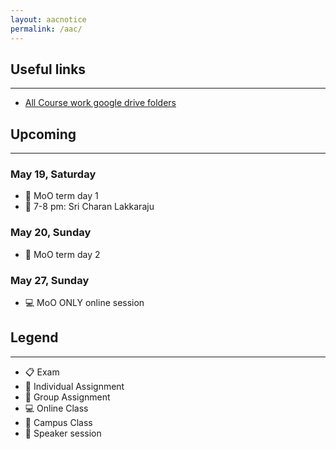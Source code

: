 ```yaml
---
layout: aacnotice
permalink: /aac/
---
```


## Useful links

----
* [All Course work google drive folders](https://drive.google.com/drive/u/1/folders/1mYYYbyB3R1y9sBMQAwEXjPEb63WUc4CH)

## Upcoming

----

### May 19, Saturday
* :school: MoO term day 1
* :microphone: 7-8 pm: Sri Charan Lakkaraju

### May 20, Sunday
* :school: MoO term day 2

### May 27, Sunday
* :computer: MoO ONLY online session


## Legend

----
* :clipboard: Exam
* :bust_in_silhouette: Individual Assignment
* :busts_in_silhouette: Group Assignment
* :computer: Online Class
* :school: Campus Class
* :microphone: Speaker session
